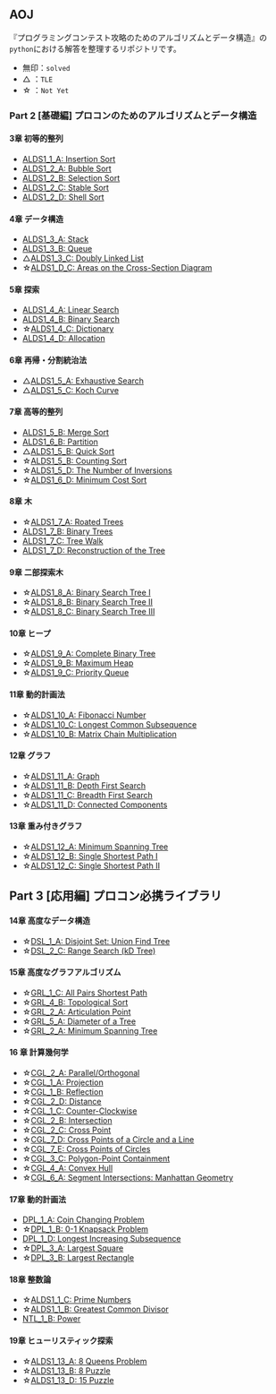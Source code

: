 ## AOJ

『プログラミングコンテスト攻略のためのアルゴリズムとデータ構造』の`python`における解答を整理するリポジトリです。

* 無印：`solved`
* △  ：`TLE`
* ☆  ：`Not Yet`

### Part 2 [基礎編] プロコンのためのアルゴリズムとデータ構造

#### 3章 初等的整列

* [ALDS1_1_A: Insertion Sort](https://onlinejudge.u-aizu.ac.jp/courses/lesson/1/ALDS1/1/ALDS1_1_A)
* [ALDS1_2_A: Bubble Sort](https://onlinejudge.u-aizu.ac.jp/courses/lesson/1/ALDS1/2/ALDS1_2_A)
* [ALDS1_2_B: Selection Sort](https://onlinejudge.u-aizu.ac.jp/courses/lesson/1/ALDS1/2/ALDS1_2_B)
* [ALDS1_2_C: Stable Sort](https://onlinejudge.u-aizu.ac.jp/courses/lesson/1/ALDS1/2/ALDS1_2_C)
* [ALDS1_2_D: Shell Sort](https://onlinejudge.u-aizu.ac.jp/courses/lesson/1/ALDS1/2/ALDS1_2_D)

#### 4章 データ構造

* [ALDS1_3_A: Stack](https://onlinejudge.u-aizu.ac.jp/courses/lesson/1/ALDS1/3/ALDS1_3_A)
* [ALDS1_3_B: Queue](https://onlinejudge.u-aizu.ac.jp/courses/lesson/1/ALDS1/3/ALDS1_3_B)
* △[ALDS1_3_C: Doubly Linked List](https://onlinejudge.u-aizu.ac.jp/courses/lesson/1/ALDS1/3/ALDS1_3_C)
* ☆[ALDS1_D_C: Areas on the Cross-Section Diagram](https://onlinejudge.u-aizu.ac.jp/courses/lesson/1/ALDS1/3/ALDS1_3_D)

#### 5章 探索

* [ALDS1_4_A: Linear Search](https://onlinejudge.u-aizu.ac.jp/courses/lesson/1/ALDS1/4/ALDS1_4_A)
* [ALDS1_4_B: Binary Search](https://onlinejudge.u-aizu.ac.jp/courses/lesson/1/ALDS1/4/ALDS1_4_B)
* ☆[ALDS1_4_C: Dictionary](https://onlinejudge.u-aizu.ac.jp/courses/lesson/1/ALDS1/4/ALDS1_4_C)
* [ALDS1_4_D: Allocation](https://onlinejudge.u-aizu.ac.jp/courses/lesson/1/ALDS1/4/ALDS1_4_D)

#### 6章 再帰・分割統治法

* △[ALDS1_5_A: Exhaustive Search](https://onlinejudge.u-aizu.ac.jp/courses/lesson/1/ALDS1/5/ALDS1_5_A)
* △[ALDS1_5_C: Koch Curve](https://onlinejudge.u-aizu.ac.jp/courses/lesson/1/ALDS1/5/ALDS1_5_C)

#### 7章 高等的整列

* [ALDS1_5_B: Merge Sort](https://onlinejudge.u-aizu.ac.jp/courses/lesson/1/ALDS1/5/ALDS1_5_B)
* [ALDS1_6_B: Partition](https://onlinejudge.u-aizu.ac.jp/courses/lesson/1/ALDS1/6/ALDS1_6_B)
* △[ALDS1_5_B: Quick Sort](https://onlinejudge.u-aizu.ac.jp/courses/lesson/1/ALDS1/6/ALDS1_6_C)
* ☆[ALDS1_5_B: Counting Sort](https://onlinejudge.u-aizu.ac.jp/courses/lesson/1/ALDS1/6/ALDS1_6_A)
* ☆[ALDS1_5_D: The Number of Inversions](https://onlinejudge.u-aizu.ac.jp/courses/lesson/1/ALDS1/5/ALDS1_5_D)
* ☆[ALDS1_6_D: Minimum Cost Sort](https://onlinejudge.u-aizu.ac.jp/courses/lesson/1/ALDS1/5/ALDS1_6_D)

#### 8章 木

* ☆[ALDS1_7_A: Roated Trees](https://onlinejudge.u-aizu.ac.jp/courses/lesson/1/ALDS1/7/ALDS1_7_A)
* [ALDS1_7_B: Binary Trees](https://onlinejudge.u-aizu.ac.jp/courses/lesson/1/ALDS1/7/ALDS1_7_B)
* [ALDS1_7_C: Tree Walk](https://onlinejudge.u-aizu.ac.jp/courses/lesson/1/ALDS1/7/ALDS1_7_C)
* [ALDS1_7_D: Reconstruction of the Tree](https://onlinejudge.u-aizu.ac.jp/courses/lesson/1/ALDS1/7/ALDS1_7_D)


#### 9章 二部探索木

* ☆[ALDS1_8_A: Binary Search Tree Ⅰ
](https://onlinejudge.u-aizu.ac.jp/courses/lesson/1/ALDS1/8/ALDS1_8_A)
* ☆[ALDS1_8_B: Binary Search Tree Ⅱ
](https://onlinejudge.u-aizu.ac.jp/courses/lesson/1/ALDS1/8/ALDS1_8_B)
* ☆[ALDS1_8_C: Binary Search Tree Ⅲ
](https://onlinejudge.u-aizu.ac.jp/courses/lesson/1/ALDS1/8/ALDS1_8_C)

#### 10章 ヒープ
* ☆[ALDS1_9_A: Complete Binary Tree](https://onlinejudge.u-aizu.ac.jp/courses/lesson/1/ALDS1/9/ALDS1_9_A)
* ☆[ALDS1_9_B: Maximum Heap](https://onlinejudge.u-aizu.ac.jp/courses/lesson/1/ALDS1/9/ALDS1_9_B)
* ☆[ALDS1_9_C: Priority Queue](https://onlinejudge.u-aizu.ac.jp/courses/lesson/1/ALDS1/9/ALDS1_9_C)

#### 11章 動的計画法

* ☆[ALDS1_10_A: Fibonacci Number](https://onlinejudge.u-aizu.ac.jp/courses/lesson/1/ALDS1/10/ALDS1_10_A)
* ☆[ALDS1_10_C: Longest Common Subsequence](https://onlinejudge.u-aizu.ac.jp/courses/lesson/1/ALDS1/10/ALDS1_10_C)
* ☆[ALDS1_10_B: Matrix Chain Multiplication](https://onlinejudge.u-aizu.ac.jp/courses/lesson/1/ALDS1/10/ALDS1_10_B)

#### 12章 グラフ

* ☆[ALDS1_11_A: Graph](https://onlinejudge.u-aizu.ac.jp/courses/lesson/1/ALDS1/11/ALDS1_11_A)
* ☆[ALDS1_11_B: Depth First Search](https://onlinejudge.u-aizu.ac.jp/courses/lesson/1/ALDS1/11/ALDS1_11_B)
* ☆[ALDS1_11_C: Breadth First Search](https://onlinejudge.u-aizu.ac.jp/courses/lesson/1/ALDS1/11/ALDS1_11_C)
* ☆[ALDS1_11_D: Connected Components](https://onlinejudge.u-aizu.ac.jp/courses/lesson/1/ALDS1/11/ALDS1_11_D)

#### 13章 重み付きグラフ

* ☆[ALDS1_12_A: Minimum Spanning Tree](https://onlinejudge.u-aizu.ac.jp/courses/lesson/1/ALDS1/12/ALDS1_12_A)
* ☆[ALDS1_12_B: Single Shortest Path Ⅰ](https://onlinejudge.u-aizu.ac.jp/courses/lesson/1/ALDS1/12/ALDS1_12_B)
* ☆[ALDS1_12_C: Single Shortest Path Ⅱ](https://onlinejudge.u-aizu.ac.jp/courses/lesson/1/ALDS1/12/ALDS1_12_C)


## Part 3 [応用編] プロコン必携ライブラリ

#### 14章 高度なデータ構造

* ☆[DSL_1_A: Disjoint Set: Union Find Tree](https://onlinejudge.u-aizu.ac.jp/courses/library/3/DSL/1/DSL_1_A)
* ☆[DSL_2_C: Range Search (kD Tree)](https://onlinejudge.u-aizu.ac.jp/courses/library/3/DSL/2/DSL_2_C)

#### 15章 高度なグラフアルゴリズム

* ☆[GRL_1_C: All Pairs Shortest Path](https://onlinejudge.u-aizu.ac.jp/courses/library/5/GRL/1/GRL_1_C)
* ☆[GRL_4_B: Topological Sort](https://onlinejudge.u-aizu.ac.jp/courses/library/5/GRL/4/GRL_4_B)
* ☆[GRL_2_A: Articulation Point](https://onlinejudge.u-aizu.ac.jp/courses/library/5/GRL/3/GRL_3_A)
* ☆[GRL_5_A: Diameter of a Tree](https://onlinejudge.u-aizu.ac.jp/courses/library/5/GRL/5/GRL_5_A)
* ☆[GRL_2_A: Minimum Spanning Tree](https://onlinejudge.u-aizu.ac.jp/courses/library/5/GRL/2/GRL_2_A)

#### 16 章 計算幾何学

* ☆[CGL_2_A: Parallel/Orthogonal](https://onlinejudge.u-aizu.ac.jp/courses/library/4/CGL/2/CGL_2_A)
* ☆[CGL_1_A: Projection](https://onlinejudge.u-aizu.ac.jp/courses/library/4/CGL/1/CGL_2_A)
* ☆[CGL_1_B: Reflection](https://onlinejudge.u-aizu.ac.jp/courses/library/4/CGL/1/CGL_1_B)
* ☆[CGL_2_D: Distance](https://onlinejudge.u-aizu.ac.jp/courses/library/4/CGL/2/CGL_2_D)
* ☆[CGL_1_C: Counter-Clockwise](https://onlinejudge.u-aizu.ac.jp/courses/library/4/CGL/1/CGL_1_C)
* ☆[CGL_2_B: Intersection](https://onlinejudge.u-aizu.ac.jp/courses/library/4/CGL/2/CGL_2_B)
* ☆[CGL_2_C: Cross Point](https://onlinejudge.u-aizu.ac.jp/courses/library/4/CGL/2/CGL_2_C)
* ☆[CGL_7_D: Cross Points of a Circle and a Line](https://onlinejudge.u-aizu.ac.jp/courses/library/4/CGL/7/CGL_7_D)
* ☆[CGL_7_E: Cross Points of Circles](https://onlinejudge.u-aizu.ac.jp/courses/library/4/CGL/7/CGL_7_E)
* ☆[CGL_3_C: Polygon-Point Containment](https://onlinejudge.u-aizu.ac.jp/courses/library/4/CGL/3/CGL_3_C)
* ☆[CGL_4_A: Convex Hull](https://onlinejudge.u-aizu.ac.jp/courses/library/4/CGL/4/CGL_4_A)
* ☆[CGL_6_A: Segment Intersections: Manhattan Geometry](https://onlinejudge.u-aizu.ac.jp/courses/library/4/CGL/6/CGL_6_A)

#### 17章 動的計画法

* [DPL_1_A: Coin Changing Problem](https://onlinejudge.u-aizu.ac.jp/courses/library/7/DPL/1/DPL_1_A)
* ☆[DPL_1_B: 0-1 Knapsack Problem](https://onlinejudge.u-aizu.ac.jp/courses/library/7/DPL/1/DPL_1_B)
* [DPL_1_D: Longest Increasing Subsequence](https://onlinejudge.u-aizu.ac.jp/courses/library/7/DPL/1/DPL_1_D)
* ☆[DPL_3_A: Largest Square](https://onlinejudge.u-aizu.ac.jp/courses/library/7/DPL/3/DPL_3_A)
* ☆[DPL_3_B: Largest Rectangle](https://onlinejudge.u-aizu.ac.jp/courses/library/7/DPL/3/DPL_3_B)

#### 18章 整数論

* ☆[ALDS1_1_C: Prime Numbers](https://onlinejudge.u-aizu.ac.jp/courses/lesson/1/ALDS1/1/ALDS1_1_C)
* ☆[ALDS1_1_B: Greatest Common Divisor](https://onlinejudge.u-aizu.ac.jp/courses/lesson/1/ALDS1/1/ALDS1_1_B)
* [NTL_1_B: Power](https://onlinejudge.u-aizu.ac.jp/courses/library/6/NTL/1/NTL_1_B)

#### 19章 ヒューリスティック探索

* ☆[ALDS1_13_A: 8 Queens Problem](https://onlinejudge.u-aizu.ac.jp/courses/lesson/1/ALDS1/13/ALDS1_13_A)
* ☆[ALDS1_13_B: 8 Puzzle](https://onlinejudge.u-aizu.ac.jp/courses/lesson/1/ALDS1/13/ALDS1_13_B)
* ☆[ALDS1_13_D: 15 Puzzle](https://onlinejudge.u-aizu.ac.jp/courses/lesson/1/ALDS1/13/ALDS1_13_C)
